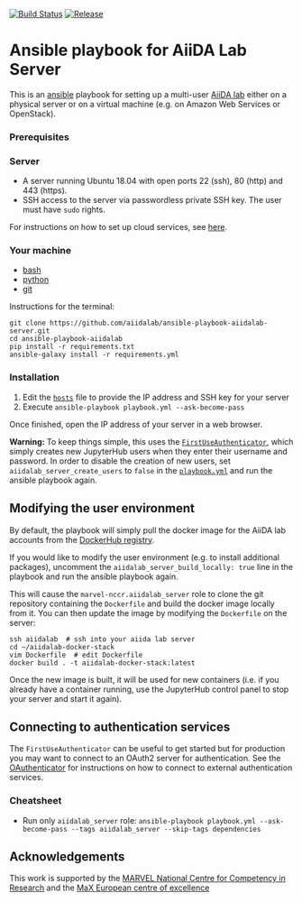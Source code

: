 [![Build Status](https://travis-ci.org/marvel-nccr/ansible-playbook-aiidalab-server.svg?branch=master)](https://travis-ci.org/marvel-nccr/ansible-playbook-aiidalab-server)
[![Release](https://img.shields.io/github/tag/marvel-nccr/ansible-playbook-aiida.svg)](https://github.com/marvel-nccr/ansible-playbook-aiida/releases)

# Ansible playbook for AiiDA Lab Server

This is an [ansible](https://www.ansible.com/overview/how-ansible-works) playbook for setting up a multi-user [AiiDA lab](https://aiidalab.materialscloud.org)
either on a physical server or on a virtual machine (e.g. on Amazon Web Services or OpenStack).

### Prerequisites

### Server

- A server running Ubuntu 18.04 with open ports 22 (ssh), 80 (http) and 443 (https).
- SSH access to the server via passwordless private SSH key.
  The user must have `sudo` rights.

For instructions on how to set up cloud services, see [here](https://tljh.jupyter.org/en/latest/index.html).

### Your machine

- [bash](https://www.gnu.org/software/bash/)
- [python](https://www.python.org/)
- [git](https://git-scm.com/)

Instructions for the terminal:
```
git clone https://github.com/aiidalab/ansible-playbook-aiidalab-server.git
cd ansible-playbook-aiidalab
pip install -r requirements.txt
ansible-galaxy install -r requirements.yml
```

### Installation

1. Edit the [`hosts`](hosts) file to provide the IP address and SSH key for your server
1. Execute `ansible-playbook playbook.yml --ask-become-pass`

Once finished, open the IP address of your server in a web browser.

**Warning:** To keep things simple, this uses the [`FirstUseAuthenticator`](https://github.com/jupyterhub/firstuseauthenticator), which simply creates new JupyterHub users when they enter their username and password.
In order to disable the creation of new users, set `aiidalab_server_create_users` to `false` in the [`playbook.yml`](playbook.yml) and run the ansible playbook again.

## Modifying the user environment

By default, the playbook will simply pull the docker image for the AiiDA lab accounts from the [DockerHub registry](https://hub.docker.com/r/aiidalab/aiidalab-docker-stack).

If you would like to modify the user environment (e.g. to install additional packages), uncomment the `aiidalab_server_build_locally: true` line in the playbook and run the ansible playbook again.

This will cause the `marvel-nccr.aiidalab_server` role to clone the git repository containing the `Dockerfile` and build the docker image locally from it. You can then update the image by modifying the `Dockerfile` on the server:

```
ssh aiidalab  # ssh into your aiida lab server
cd ~/aiidalab-docker-stack
vim Dockerfile  # edit Dockerfile
docker build . -t aiidalab-docker-stack:latest
```

Once the new image is built, it will be used for new containers (i.e. if you already have a container running, use the JupyterHub control panel to stop your server and start it again).


## Connecting to authentication services

The `FirstUseAuthenticator` can be useful to get started but for production you may want to connect to an OAuth2 server for authentication.
See the [OAuthenticator](https://github.com/jupyterhub/oauthenticator) for instructions on how to connect to external authentication services.

### Cheatsheet

* Run only `aiidalab_server` role: `ansible-playbook playbook.yml --ask-become-pass --tags aiidalab_server --skip-tags dependencies`

## Acknowledgements

This work is supported by the [MARVEL National Centre for Competency in Research](http://nccr-marvel.ch)
and the [MaX European centre of excellence](http://www.max-centre.eu/)
